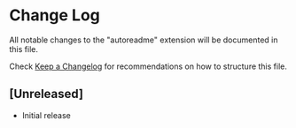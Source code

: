 # Change Log

All notable changes to the "autoreadme" extension will be documented in this file.

Check [Keep a Changelog](http://keepachangelog.com/) for recommendations on how to structure this file.

## [Unreleased]

- Initial release